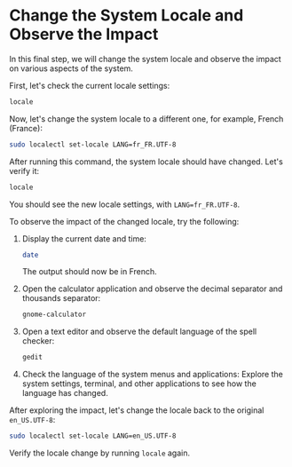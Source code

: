 # Change the System Locale and Observe the Impact

In this final step, we will change the system locale and observe the impact on various aspects of the system.

First, let's check the current locale settings:

```bash
locale
```

Now, let's change the system locale to a different one, for example, French (France):

```bash
sudo localectl set-locale LANG=fr_FR.UTF-8
```

After running this command, the system locale should have changed. Let's verify it:

```bash
locale
```

You should see the new locale settings, with `LANG=fr_FR.UTF-8`.

To observe the impact of the changed locale, try the following:

1. Display the current date and time:

   ```bash
   date
   ```

   The output should now be in French.

2. Open the calculator application and observe the decimal separator and thousands separator:

   ```bash
   gnome-calculator
   ```

3. Open a text editor and observe the default language of the spell checker:

   ```bash
   gedit
   ```

4. Check the language of the system menus and applications:
   Explore the system settings, terminal, and other applications to see how the language has changed.

After exploring the impact, let's change the locale back to the original `en_US.UTF-8`:

```bash
sudo localectl set-locale LANG=en_US.UTF-8
```

Verify the locale change by running `locale` again.

